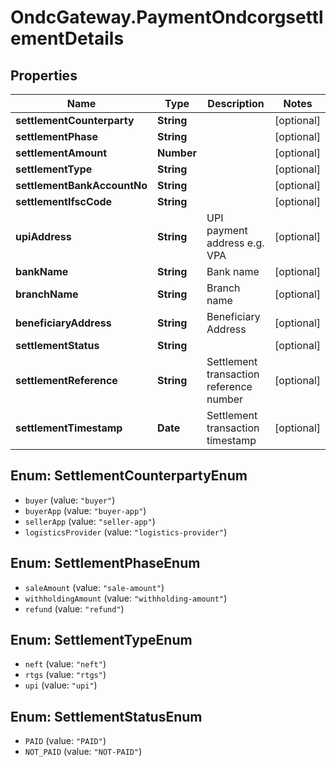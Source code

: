 # OndcGateway.PaymentOndcorgsettlementDetails

## Properties
Name | Type | Description | Notes
------------ | ------------- | ------------- | -------------
**settlementCounterparty** | **String** |  | [optional] 
**settlementPhase** | **String** |  | [optional] 
**settlementAmount** | **Number** |  | [optional] 
**settlementType** | **String** |  | [optional] 
**settlementBankAccountNo** | **String** |  | [optional] 
**settlementIfscCode** | **String** |  | [optional] 
**upiAddress** | **String** | UPI payment address e.g. VPA | [optional] 
**bankName** | **String** | Bank name | [optional] 
**branchName** | **String** | Branch name | [optional] 
**beneficiaryAddress** | **String** | Beneficiary Address | [optional] 
**settlementStatus** | **String** |  | [optional] 
**settlementReference** | **String** | Settlement transaction reference number | [optional] 
**settlementTimestamp** | **Date** | Settlement transaction timestamp | [optional] 

<a name="SettlementCounterpartyEnum"></a>
## Enum: SettlementCounterpartyEnum

* `buyer` (value: `"buyer"`)
* `buyerApp` (value: `"buyer-app"`)
* `sellerApp` (value: `"seller-app"`)
* `logisticsProvider` (value: `"logistics-provider"`)


<a name="SettlementPhaseEnum"></a>
## Enum: SettlementPhaseEnum

* `saleAmount` (value: `"sale-amount"`)
* `withholdingAmount` (value: `"withholding-amount"`)
* `refund` (value: `"refund"`)


<a name="SettlementTypeEnum"></a>
## Enum: SettlementTypeEnum

* `neft` (value: `"neft"`)
* `rtgs` (value: `"rtgs"`)
* `upi` (value: `"upi"`)


<a name="SettlementStatusEnum"></a>
## Enum: SettlementStatusEnum

* `PAID` (value: `"PAID"`)
* `NOT_PAID` (value: `"NOT-PAID"`)

